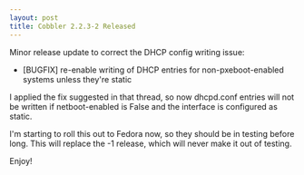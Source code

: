 ```yaml
---
layout: post
title: Cobbler 2.2.3-2 Released
---
```

Minor release update to correct the DHCP config writing issue:

- [BUGFIX] re-enable writing of DHCP entries for non-pxeboot-enabled systems unless they're static

I applied the fix suggested in that thread, so now dhcpd.conf entries will not be written if netboot-enabled is False and the interface is configured as static.

I'm starting to roll this out to Fedora now, so they should be in testing before long. This will replace the -1 release, which will never make it out of testing.

Enjoy!
